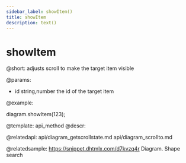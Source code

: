 ```yaml
---
sidebar_label: showItem()
title: showItem
description: text()
---
```


# showItem


@short: adjusts scroll to make the target item visible
	

@params:

- id		string,number		the id of the target item


@example:

diagram.showItem(123);


@template:	api_method
@descr:


@relatedapi:
	api/diagram_getscrollstate.md
	api/diagram_scrollto.md
    
@relatedsample:
https://snippet.dhtmlx.com/d7kvzq4r	Diagram. Shape search
